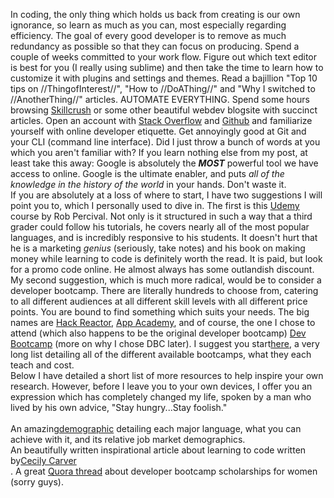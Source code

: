In coding, the only thing which holds us back from creating is our own ignorance, so learn as much as you can, most especially regarding efficiency. The goal of every good developer is to remove as much redundancy as possible so that they can focus on producing. Spend a couple of weeks committed to your work flow. Figure out which text editor is best for you (I really using sublime) and then take the time to learn how to customize it with plugins and settings and themes. Read a bajillion "Top 10 tips on //ThingofInterest//", "How to //DoAThing//" and "Why I switched to //AnotherThing//" articles. AUTOMATE EVERYTHING. Spend some hours browsing <a href="http://www.skillcrush.com/" rel="external">Skillcrush</a> or some other beautiful webdev blogsite with succinct articles. Open an account with <a href="http://www.stackoverflow.com/" rel="external">Stack Overflow</a> and <a href="http://www.github.com/" rel="external">Github</a> and familiarize yourself with online developer etiquette. Get annoyingly good at Git and your CLI (command line interface). Did I just throw a bunch of words at you which you aren't familiar with? If you learn nothing else from my post, at least take this away: Google is absolutely the <i><b>MOST</b></i> powerful tool we have access to online. Google is the ultimate enabler, and puts <i>all of the knowledge in the history of the world</i> in your hands. Don't waste it.<br>If you are absolutely at a loss of where to start, I have two suggestions I will point you to, which I personally used to dive in. The first is this <a href="https://www.udemy.com/complete-web-developer-course" rel="external">Udemy</a> course by Rob Percival. Not only is it structured in such a way that a third grader could follow his tutorials, he covers nearly all of the most popular languages, and is incredibly responsive to his students. It doesn't hurt that he is a marketing <i>genius</i> (seriously, take notes) and his book on making money while learning to code is definitely worth the read. It is paid, but look for a promo code online. He almost always has some outlandish discount. My second suggestion, which is much more radical, would be to consider a developer bootcamp. There are literally hundreds to choose from, catering to all different audiences at all different skill levels with all different price points. You are bound to find something which suits your needs. The big names are <a href="https://www.hackreactor.com" rel="external">Hack Reactor</a>, <a href="https://www.appacademy.io" rel="external">App Academy</a>, and of course, the one I chose to attend (which also happens to be the original developer bootcamp) <a href="https://www.devbootcamp.com" rel="external">Dev Bootcamp</a> (more on why I chose DBC later). I suggest you start<a href="http://www.skilledup.com/articles/the-ultimate-guide-to-coding-bootcamps-the-exhaustive-list/" rel="external">here</a>, a very long list detailing all of the different available bootcamps, what they each teach and cost.<br> Below I have detailed a short list of more resources to help inspire your own research. However, before I leave you to your own devices, I offer you an expression which has completely changed my life, spoken by a man who lived by his own advice, "Stay hungry...Stay foolish."
<br><br>
An amazing<a href="http://www.whoishostingthis.com/blog/2014/09/04/learn-to-code/" rel="external">demographic</a> detailing each major language, what you can achieve with it, and its relative job market demographics.<br>
An beautifully written inspirational article about learning to code written by<a href="https://medium.com/@cecilycarver/things-i-wish-someone-had-told-me-when-i-was-learning-how-to-code-565fc9dcb329" rel="external">Cecily Carver</a><br>.
A great <a href="http://www.quora.com/Any-bootcamps-that-give-scholarships-to-women-besides-Dev" rel="external">Quora thread</a> about developer bootcamp scholarships for women (sorry guys).<br>